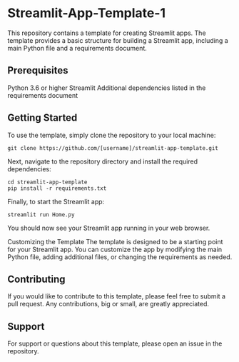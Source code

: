 # Streamlit-App-Template-1

This repository contains a template for creating Streamlit apps. The template provides a basic structure for building a Streamlit app, including a main Python file and a requirements document.

## Prerequisites

Python 3.6 or higher
Streamlit
Additional dependencies listed in the requirements document

## Getting Started

To use the template, simply clone the repository to your local machine:

```
git clone https://github.com/[username]/streamlit-app-template.git
```

Next, navigate to the repository directory and install the required dependencies:

```
cd streamlit-app-template
pip install -r requirements.txt
```

Finally, to start the Streamlit app:

```
streamlit run Home.py
```

You should now see your Streamlit app running in your web browser.

Customizing the Template
The template is designed to be a starting point for your Streamlit app. You can customize the app by modifying the main Python file, adding additional files, or changing the requirements as needed.

## Contributing
If you would like to contribute to this template, please feel free to submit a pull request. Any contributions, big or small, are greatly appreciated.

## Support
For support or questions about this template, please open an issue in the repository.
